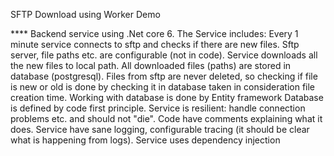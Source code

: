 SFTP Download using Worker Demo

**** Backend service using .Net core 6. The Service includes:
Every 1 minute service connects to sftp and checks if there are new files.
Sftp server, file paths etc. are configurable (not in code). 
Service downloads all the new files to local path.
All downloaded files (paths) are stored in database (postgresql).
Files from sftp are never deleted, so checking if file is new or old is done by checking it in database taken in consideration file creation time.
Working with database is done by Entity framework
Database is defined by code first principle.
Service is resilient: handle connection problems etc. and should not "die".
Code have comments explaining what it does.
Service have sane logging, configurable tracing (it should be clear what is happening from logs).
Service uses dependency injection
